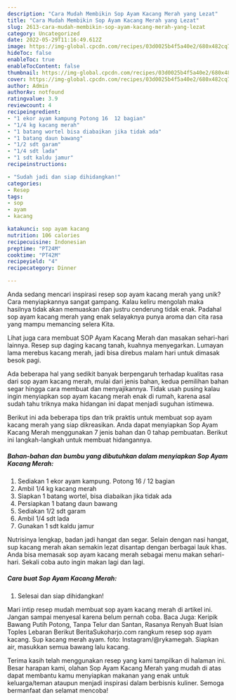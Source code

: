 ```yaml
---
description: "Cara Mudah Membikin Sop Ayam Kacang Merah yang Lezat"
title: "Cara Mudah Membikin Sop Ayam Kacang Merah yang Lezat"
slug: 2613-cara-mudah-membikin-sop-ayam-kacang-merah-yang-lezat
category: Uncategorized
date: 2022-05-29T11:16:49.612Z
image: https://img-global.cpcdn.com/recipes/03d0025b4f5a40e2/680x482cq70/sop-ayam-kacang-merah-foto-resep-utama.jpg
hideToc: false
enableToc: true
enableTocContent: false
thumbnail: https://img-global.cpcdn.com/recipes/03d0025b4f5a40e2/680x482cq70/sop-ayam-kacang-merah-foto-resep-utama.jpg
cover: https://img-global.cpcdn.com/recipes/03d0025b4f5a40e2/680x482cq70/sop-ayam-kacang-merah-foto-resep-utama.jpg
author: Admin
authorAv: notfound
ratingvalue: 3.9
reviewcount: 4
recipeingredient:
- "1 ekor ayam kampung Potong 16  12 bagian"
- "1/4 kg kacang merah"
- "1 batang wortel bisa diabaikan jika tidak ada"
- "1 batang daun bawang"
- "1/2 sdt garam"
- "1/4 sdt lada"
- "1 sdt kaldu jamur"
recipeinstructions:

- "Sudah jadi dan siap dihidangkan!"
categories:
- Resep
tags:
- sop
- ayam
- kacang

katakunci: sop ayam kacang 
nutrition: 106 calories
recipecuisine: Indonesian
preptime: "PT24M"
cooktime: "PT42M"
recipeyield: "4"
recipecategory: Dinner

---
```





Anda sedang mencari inspirasi resep sop ayam kacang merah yang unik? Cara menyiapkannya sangat gampang. Kalau keliru mengolah maka hasilnya tidak akan memuaskan dan justru cenderung tidak enak. Padahal sop ayam kacang merah yang enak selayaknya punya aroma dan cita rasa yang mampu memancing selera Kita.





Lihat juga cara membuat SOP Ayam Kacang Merah dan masakan sehari-hari lainnya. Resep sup daging kacang tanah, kuahnya menyegarkan. Lumayan lama merebus kacang merah, jadi bisa direbus malam hari untuk dimasak besok pagi.

Ada beberapa hal yang sedikit banyak berpengaruh terhadap kualitas rasa dari sop ayam kacang merah, mulai dari jenis bahan, kedua pemilihan bahan segar hingga cara membuat dan menyajikannya. Tidak usah pusing kalau ingin menyiapkan sop ayam kacang merah enak di rumah, karena asal sudah tahu triknya maka hidangan ini dapat menjadi suguhan istimewa.






Berikut ini ada beberapa tips dan trik praktis untuk membuat sop ayam kacang merah yang siap dikreasikan. Anda dapat menyiapkan Sop Ayam Kacang Merah menggunakan 7 jenis bahan dan 0 tahap pembuatan. Berikut ini langkah-langkah untuk membuat hidangannya.

<!--inarticleads1-->

##### Bahan-bahan dan bumbu yang dibutuhkan dalam menyiapkan Sop Ayam Kacang Merah:

1. Sediakan 1 ekor ayam kampung. Potong 16 / 12 bagian
1. Ambil 1/4 kg kacang merah
1. Siapkan 1 batang wortel, bisa diabaikan jika tidak ada
1. Persiapkan 1 batang daun bawang
1. Sediakan 1/2 sdt garam
1. Ambil 1/4 sdt lada
1. Gunakan 1 sdt kaldu jamur


Nutrisinya lengkap, badan jadi hangat dan segar. Selain dengan nasi hangat, sup kacang merah akan semakin lezat disantap dengan berbagai lauk khas. Anda bisa memasak sop ayam kacang merah sebagai menu makan sehari-hari. Sekali coba auto ingin makan lagi dan lagi. 

<!--inarticleads2-->

##### Cara buat Sop Ayam Kacang Merah:


1. Selesai dan siap dihidangkan!

Mari intip resep mudah membuat sop ayam kacang merah di artikel ini. Jangan sampai menyesal karena belum pernah coba. Baca Juga: Keripik Bawang Putih Potong, Tanpa Telur dan Santan, Rasanya Renyah Buat Isian Toples Lebaran Berikut BeritaSukoharjo.com rangkum resep sop ayam kacang. Sup kacang merah ayam. foto: Instagram/@rykamegah. Siapkan air, masukkan semua bawang lalu kacang. 

Terima kasih telah menggunakan resep yang kami tampilkan di halaman ini. Besar harapan kami, olahan Sop Ayam Kacang Merah yang mudah di atas dapat membantu kamu menyiapkan makanan yang enak untuk keluarga/teman ataupun menjadi inspirasi dalam berbisnis kuliner. Semoga bermanfaat dan selamat mencoba!
